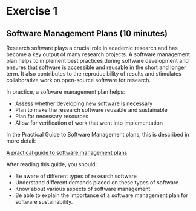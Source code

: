 # Exercise 1

## Software Management Plans (10 minutes)

Research software plays a crucial role in academic research and has become a key output of many research projects. A software management plan helps to implement best practices during software development and ensures that software is accessible and reusable in the short and longer term. It also contributes to the reproducibility of results and stimulates collaborative work on open-source software for research.

In practice, a software management plan helps:

- Assess whether developing new software is necessary
- Plan to make the research software reusable and sustainable
- Plan for necessary resources
- Allow for verification of work that went into implementation

In the Practical Guide to Software Management plans, this is described in more detail:

[A practical guide to software management plans](https://zenodo.org/record/7589725)

After reading this guide, you should:

- Be aware of different types of research software
- Understand different demands placed on these types of software
- Know about various aspects of software management
- Be able to explain the importance of a software management plan for software sustainability.